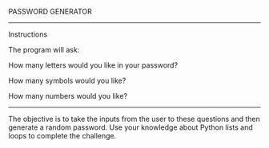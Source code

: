 PASSWORD GENERATOR
_________________________________________________________________________________________________________________________________________________________________________
Instructions

The program will ask:

How many letters would you like in your password?

How many symbols would you like?

How many numbers would you like?
_________________________________________________________________________________________________________________________________________________________________________
The objective is to take the inputs from the user to these questions and then generate a random password. Use your knowledge about Python lists and loops to complete the challenge.
